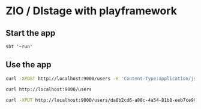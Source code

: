 # ZIO / DIstage with playframework

## Start the app 

```
sbt '~run'
```

## Use the app 

```bash
curl -XPOST http://localhost:9000/users -H 'Content-Type:application/json' -d '{"name":"test"}'
```

```bash
curl http://localhost:9000/users
```

```bash
curl -XPUT http://localhost:9000/users/da8b2cd6-a88c-4a54-81b8-eeb7ce9075c5 -H 'Content-Type:application/json' -d '{"id":"da8b2cd6-a88c-4a54-81b8-eeb7ce9075c5","name":"test2"}'
```
